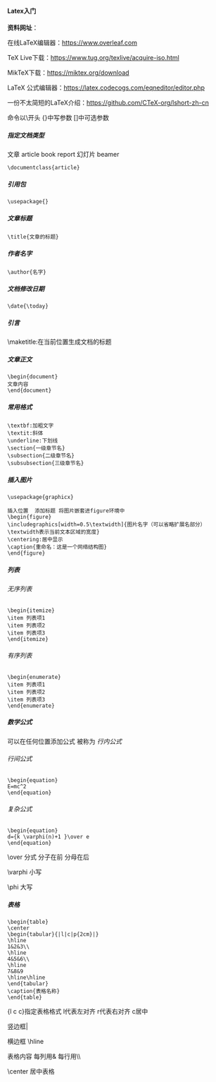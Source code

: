 #### Latex入门

**资料网址**：

在线LaTeX编辑器：https://www.overleaf.com 

TeX Live下载：https://www.tug.org/texlive/acquire-iso.html 

MikTeX下载：https://miktex.org/download 

LaTeX 公式编辑器：https://latex.codecogs.com/eqneditor/editor.php 

一份不太简短的LaTeX介绍：https://github.com/CTeX-org/lshort-zh-cn

命令以\开头 {}中写参数  []中可选参数

##### 指定文档类型

  文章 article book  report   幻灯片  beamer 

```
\documentclass{article}
```

##### 引用包

```
\usepackage{}
```

##### 文章标题

```
\title{文章的标题}
```

##### 作者名字

```
\author{名字}
```

##### 文档修改日期

```
\date{\today}
```

##### 引言

\maketitle:在当前位置生成文档的标题

##### 文章正文

```
\begin{document}
文章内容
\end{document}
```

##### 常用格式

```
\textbf:加粗文字
\textit:斜体
\underline:下划线
\section{一级章节名}
\subsection{二级章节名}
\subsubsection{三级章节名}
```

##### 插入图片

```
\usepackage{graphicx}

插入位置  添加标题 将图片嵌套进figure环境中
\begin{figure}
\includegraphics[width=0.5\textwidth]{图片名字（可以省略扩展名部分）\textwidth表示当前文本区域的宽度}
\centering:居中显示
\caption{重命名：这是一个网络结构图}
\end{figure}

```

##### 列表

###### 无序列表

```
\begin{itemize}
\item 列表项1
\item 列表项2
\item 列表项3
\end{itemize}
```

###### 有序列表

```
\begin{enumerate}
\item 列表项1
\item 列表项2
\item 列表项3
\end{enumerate}
```

##### 数学公式

可以在任何位置添加公式 被称为 $行内公式$

###### 行间公式

```
\begin{equation}
E=mc^2
\end{equation}
```

###### 复杂公式

```
\begin{equation}
d={k \varphi(n)+1 }\over e
\end{equation}
```

\over 分式  分子在前 分母在后

\varphi 小写

\phi 大写

##### 表格

```
\begin{table}
\center
\begin{tabular}{|l|c|p{2cm}|}
\hline
1&2&3\\
\hline
4&5&6\\
\hline  
7&8&9
\hline\hline
\end{tabular}
\caption{表格名称}
\end{table}
```

{l c c}指定表格格式  l代表左对齐 r代表右对齐 c居中

竖边框|

横边框 \hline

表格内容 每列用&  每行用\\\

\center 居中表格